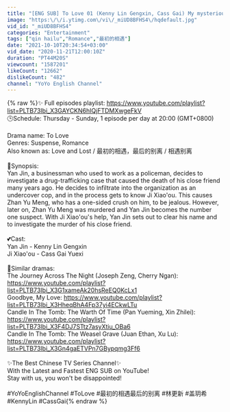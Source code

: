 ```yaml
---
title: "[ENG SUB] To Love 01 (Kenny Lin Gengxin, Cass Gai) My mysterious fiancé"
image: "https:\/\/i.ytimg.com\/vi\/_miUD8BFHS4\/hqdefault.jpg"
vid_id: "_miUD8BFHS4"
categories: "Entertainment"
tags: ["qin hailu","Romance","最初的相遇"]
date: "2021-10-10T20:34:54+03:00"
vid_date: "2020-11-21T12:00:10Z"
duration: "PT44M20S"
viewcount: "1587201"
likeCount: "12662"
dislikeCount: "482"
channel: "YoYo English Channel"
---
```

{% raw %}✨ Full episodes playlist: <a rel="nofollow" target="blank" href="https://www.youtube.com/playlist?list=PLTB73Ibi_X3GAYCKN6hIQjFTDMXwgeFkV">https://www.youtube.com/playlist?list=PLTB73Ibi_X3GAYCKN6hIQjFTDMXwgeFkV</a><br />🕒Schedule: Thursday - Sunday, 1 episode per day at 20:00 (GMT+0800)<br /><br />Drama name: To Love<br />Genres: Suspense, Romance<br />Also known as: Love and Lost / 最初的相遇，最后的别离 / 相遇别离<br /><br />💬Synopsis:<br />Yan Jin, a businessman who used to work as a policeman, decides to investigate a drug-trafficking case that caused the death of his close friend many years ago. He decides to infiltrate into the organization as an undercover cop, and in the process gets to know Ji Xiao'ou. This causes Zhan Yu Meng, who has a one-sided crush on him, to be jealous. However, later on, Zhan Yu Meng was murdered and Yan Jin becomes the number one suspect. With Ji Xiao'ou's help, Yan Jin sets out to clear his name and to investigate the murder of his close friend.<br /><br />💕Cast:<br />Yan Jin - Kenny Lin Gengxin<br />Ji Xiao'ou - Cass Gai Yuexi<br /><br />🌟Similar dramas:<br />The Journey Across The Night (Joseph Zeng, Cherry Ngan): <a rel="nofollow" target="blank" href="https://www.youtube.com/playlist?list=PLTB73Ibi_X3G1xameAk20hsReEQ0KcLx1">https://www.youtube.com/playlist?list=PLTB73Ibi_X3G1xameAk20hsReEQ0KcLx1</a><br />Goodbye, My Love: <a rel="nofollow" target="blank" href="https://www.youtube.com/playlist?list=PLTB73Ibi_X3HheqBhA4Fp37yi4ECkwLTu">https://www.youtube.com/playlist?list=PLTB73Ibi_X3HheqBhA4Fp37yi4ECkwLTu</a><br />Candle In The Tomb: The Warth Of Time (Pan Yueming, Xin Zhilei): <a rel="nofollow" target="blank" href="https://www.youtube.com/playlist?list=PLTB73Ibi_X3F4DJ7STtz7asyXtiu_OBa6">https://www.youtube.com/playlist?list=PLTB73Ibi_X3F4DJ7STtz7asyXtiu_OBa6</a><br />Candle In The Tomb: The Weasel Grave (Juan Ethan, Xu Lu): <a rel="nofollow" target="blank" href="https://www.youtube.com/playlist?list=PLTB73Ibi_X3Gn4gaETVPn7GBypqmg3Ff6">https://www.youtube.com/playlist?list=PLTB73Ibi_X3Gn4gaETVPn7GBypqmg3Ff6</a><br /><br />✨The Best Chinese TV Series Channel✨<br />With the Latest and Fastest ENG SUB on YouTube! <br />Stay with us, you won't be disappointed!<br /><br />#YoYoEnglishChannel #ToLove #最初的相遇最后的别离 #林更新 #盖玥希 #KennyLin #CassGai{% endraw %}
